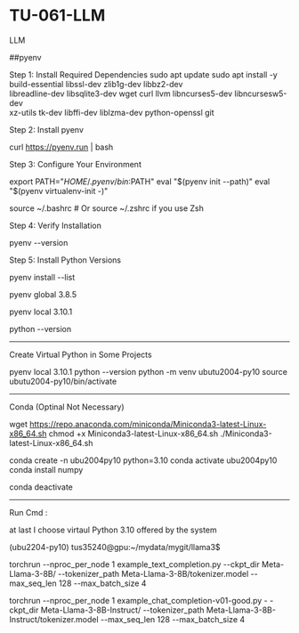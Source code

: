 # TU-061-LLM
LLM

##pyenv

Step 1: Install Required Dependencies
sudo apt update
sudo apt install -y build-essential libssl-dev zlib1g-dev libbz2-dev \
libreadline-dev libsqlite3-dev wget curl llvm libncurses5-dev libncursesw5-dev \
xz-utils tk-dev libffi-dev liblzma-dev python-openssl git



Step 2: Install pyenv

curl https://pyenv.run | bash



Step 3: Configure Your Environment

export PATH="$HOME/.pyenv/bin:$PATH"
eval "$(pyenv init --path)"
eval "$(pyenv virtualenv-init -)"

source ~/.bashrc  # Or source ~/.zshrc if you use Zsh



Step 4: Verify Installation

pyenv --version

Step 5: Install Python Versions

pyenv install --list


pyenv global 3.8.5



pyenv local 3.10.1


python --version

******************************************************************
Create Virtual Python in Some Projects

pyenv local 3.10.1
python --version
python -m venv ubutu2004-py10
source ubutu2004-py10/bin/activate

******************************************************************



Conda (Optinal Not Necessary)


wget https://repo.anaconda.com/miniconda/Miniconda3-latest-Linux-x86_64.sh
chmod +x Miniconda3-latest-Linux-x86_64.sh
./Miniconda3-latest-Linux-x86_64.sh

conda create -n ubu2004py10 python=3.10
conda activate ubu2004py10
conda install numpy

conda deactivate



******************************************************************



Run Cmd : 

at last I choose virtaul Python 3.10 offered by the system


(ubu2204-py10) tus35240@gpu:~/mydata/mygit/llama3$ 

torchrun --nproc_per_node 1 example_text_completion.py     --ckpt_dir Meta-Llama-3-8B/     --tokenizer_path Meta-Llama-3-8B/tokenizer.model     --max_seq_len 128 --max_batch_size 4


torchrun --nproc_per_node 1 example_chat_completion-v01-good.py     -
-ckpt_dir Meta-Llama-3-8B-Instruct/     --tokenizer_path Meta-Llama-3-8B-Instruct/tokenizer.model     --max_seq_len 128 --max_batch_size 4



